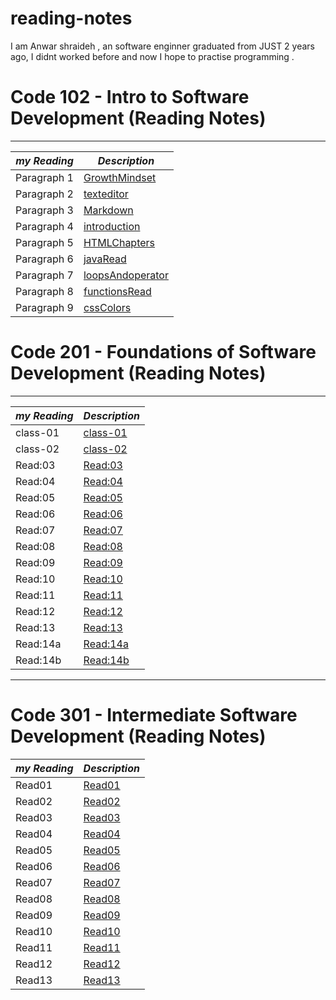 # reading-notes

I am Anwar shraideh , an software enginner graduated from JUST 2 years ago, I  didnt worked before and now I hope to practise programming .

# Code 102 - Intro to Software Development (Reading Notes)

**************************************************************************

| ***my Reading***| ***Description***  |
| -----------     | ----------- |
| Paragraph 1     |[GrowthMindset](https://anwarshraideh.github.io/reading-notes102/growth-mind)|
| Paragraph 2     |[texteditor](https://anwarshraideh.github.io/reading-notes102/texteditor)|
| Paragraph 3     |[Markdown](https://anwarshraideh.github.io/reading-notes102/Markdown)|
| Paragraph 4     |[introduction](https://anwarshraideh.github.io/reading-notes102/introduction)|
| Paragraph 5     |[HTMLChapters](https://anwarshraideh.github.io/reading-notes102/HTMLChapters)|
| Paragraph 6     |[javaRead](https://anwarshraideh.github.io/reading-notes102/javaRead)|
| Paragraph 7     |[loopsAndoperator](https://anwarshraideh.github.io/reading-notes102/loopsAndoperator)|
| Paragraph 8     |[functionsRead](https://anwarshraideh.github.io/reading-notes102/functionsRead)|
| Paragraph 9     |[cssColors](https://anwarshraideh.github.io/reading-notes102/cssColors)|


#  Code 201 - Foundations of Software Development (Reading Notes)

**************************************************************************

| ***my Reading***      | ***Description*** |
| -----------           | -----------       |
| class-01              | [class-01](https://anwarshraideh.github.io/My-reading-notes/class-01)|
| class-02              | [class-02](https://anwarshraideh.github.io/My-reading-notes/class-02)|
| Read:03               | [Read:03](https://anwarshraideh.github.io/My-reading-notes/Read:03)|
| Read:04              | [Read:04](https://anwarshraideh.github.io/My-reading-notes/read04)|
| Read:05              | [Read:05](https://anwarshraideh.github.io/My-reading-notes/read-05)|
| Read:06              | [Read:06](https://anwarshraideh.github.io/My-reading-notes/read6)|
| Read:07              | [Read:07](https://anwarshraideh.github.io/My-reading-notes/read07)|
| Read:08              | [Read:08](https://anwarshraideh.github.io/My-reading-notes/read08)|
| Read:09              | [Read:09](https://anwarshraideh.github.io/My-reading-notes/read09)|
| Read:10              | [Read:10](https://anwarshraideh.github.io/My-reading-notes/Read:10)|
| Read:11              | [Read:11](https://anwarshraideh.github.io/My-reading-notes/Read11)|
| Read:12              | [Read:12](https://anwarshraideh.github.io/My-reading-notes/read12)|
| Read:13              | [Read:13](https://anwarshraideh.github.io/My-reading-notes/read13)|
| Read:14a              | [Read:14a](https://anwarshraideh.github.io/My-reading-notes/read14a)|
| Read:14b              | [Read:14b](https://anwarshraideh.github.io/My-reading-notes/read14b)|

**************************************************************************

# Code 301 - Intermediate Software Development (Reading Notes)

| ***my Reading***      | ***Description*** |
| -----------           | -----------       |
| Read01              | [Read01](https://anwarshraideh.github.io/My-reading-notes/Read01)|
| Read02              | [Read02](https://anwarshraideh.github.io/My-reading-notes/readQuery)|
| Read03              | [Read03](https://anwarshraideh.github.io/My-reading-notes/MUSTACHE)|
| Read04              | [Read04](https://anwarshraideh.github.io/My-reading-notes/RegularExpressions)|
| Read05              | [Read05](https://anwarshraideh.github.io/My-reading-notes/HEROKU)|
| Read06              | [Read06](https://anwarshraideh.github.io/My-reading-notes/NODE)|
| Read07              | [Read07](https://anwarshraideh.github.io/My-reading-notes/REST)|
| Read08              | [Read08](https://anwarshraideh.github.io/My-reading-notes/SQLa)|
| Read09              | [Read09](https://anwarshraideh.github.io/My-reading-notes/read99)|
| Read10              | [Read10](https://anwarshraideh.github.io/My-reading-notes/read100)|
| Read11              | [Read11](https://anwarshraideh.github.io/My-reading-notes/Read:111)|
| Read12              | [Read12](https://anwarshraideh.github.io/My-reading-notes/Read12EJS)|
| Read13              | [Read13](https://anwarshraideh.github.io/My-reading-notes/Read133)|
